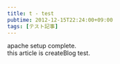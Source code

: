 ```yaml
---
title: t - test
pubtime: 2012-12-15T22:24:00+09:00
tags: [テスト記事]
---
```


apache setup complete.  
this article is createBlog test.
